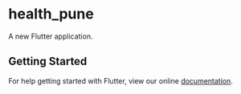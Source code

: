 # health_pune

A new Flutter application.

## Getting Started

For help getting started with Flutter, view our online
[documentation](https://flutter.io/).
